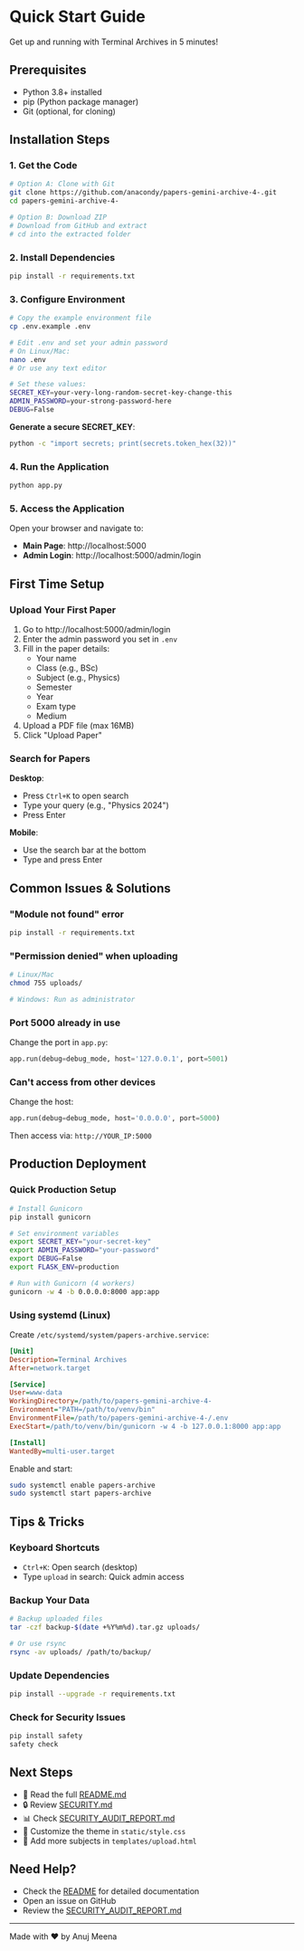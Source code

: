 # Quick Start Guide

Get up and running with Terminal Archives in 5 minutes!

## Prerequisites
- Python 3.8+ installed
- pip (Python package manager)
- Git (optional, for cloning)

## Installation Steps

### 1. Get the Code
```bash
# Option A: Clone with Git
git clone https://github.com/anacondy/papers-gemini-archive-4-.git
cd papers-gemini-archive-4-

# Option B: Download ZIP
# Download from GitHub and extract
# cd into the extracted folder
```

### 2. Install Dependencies
```bash
pip install -r requirements.txt
```

### 3. Configure Environment
```bash
# Copy the example environment file
cp .env.example .env

# Edit .env and set your admin password
# On Linux/Mac:
nano .env
# Or use any text editor

# Set these values:
SECRET_KEY=your-very-long-random-secret-key-change-this
ADMIN_PASSWORD=your-strong-password-here
DEBUG=False
```

**Generate a secure SECRET_KEY**:
```bash
python -c "import secrets; print(secrets.token_hex(32))"
```

### 4. Run the Application
```bash
python app.py
```

### 5. Access the Application
Open your browser and navigate to:
- **Main Page**: http://localhost:5000
- **Admin Login**: http://localhost:5000/admin/login

## First Time Setup

### Upload Your First Paper

1. Go to http://localhost:5000/admin/login
2. Enter the admin password you set in `.env`
3. Fill in the paper details:
   - Your name
   - Class (e.g., BSc)
   - Subject (e.g., Physics)
   - Semester
   - Year
   - Exam type
   - Medium
4. Upload a PDF file (max 16MB)
5. Click "Upload Paper"

### Search for Papers

**Desktop**:
- Press `Ctrl+K` to open search
- Type your query (e.g., "Physics 2024")
- Press Enter

**Mobile**:
- Use the search bar at the bottom
- Type and press Enter

## Common Issues & Solutions

### "Module not found" error
```bash
pip install -r requirements.txt
```

### "Permission denied" when uploading
```bash
# Linux/Mac
chmod 755 uploads/

# Windows: Run as administrator
```

### Port 5000 already in use
Change the port in `app.py`:
```python
app.run(debug=debug_mode, host='127.0.0.1', port=5001)
```

### Can't access from other devices
Change the host:
```python
app.run(debug=debug_mode, host='0.0.0.0', port=5000)
```
Then access via: `http://YOUR_IP:5000`

## Production Deployment

### Quick Production Setup
```bash
# Install Gunicorn
pip install gunicorn

# Set environment variables
export SECRET_KEY="your-secret-key"
export ADMIN_PASSWORD="your-password"
export DEBUG=False
export FLASK_ENV=production

# Run with Gunicorn (4 workers)
gunicorn -w 4 -b 0.0.0.0:8000 app:app
```

### Using systemd (Linux)
Create `/etc/systemd/system/papers-archive.service`:
```ini
[Unit]
Description=Terminal Archives
After=network.target

[Service]
User=www-data
WorkingDirectory=/path/to/papers-gemini-archive-4-
Environment="PATH=/path/to/venv/bin"
EnvironmentFile=/path/to/papers-gemini-archive-4-/.env
ExecStart=/path/to/venv/bin/gunicorn -w 4 -b 127.0.0.1:8000 app:app

[Install]
WantedBy=multi-user.target
```

Enable and start:
```bash
sudo systemctl enable papers-archive
sudo systemctl start papers-archive
```

## Tips & Tricks

### Keyboard Shortcuts
- `Ctrl+K`: Open search (desktop)
- Type `upload` in search: Quick admin access

### Backup Your Data
```bash
# Backup uploaded files
tar -czf backup-$(date +%Y%m%d).tar.gz uploads/

# Or use rsync
rsync -av uploads/ /path/to/backup/
```

### Update Dependencies
```bash
pip install --upgrade -r requirements.txt
```

### Check for Security Issues
```bash
pip install safety
safety check
```

## Next Steps

- 📖 Read the full [README.md](README.md)
- 🔒 Review [SECURITY.md](SECURITY.md)
- 📊 Check [SECURITY_AUDIT_REPORT.md](SECURITY_AUDIT_REPORT.md)
- 🎨 Customize the theme in `static/style.css`
- 📝 Add more subjects in `templates/upload.html`

## Need Help?

- Check the [README](README.md) for detailed documentation
- Open an issue on GitHub
- Review the [SECURITY_AUDIT_REPORT.md](SECURITY_AUDIT_REPORT.md)

---

Made with ❤️ by Anuj Meena
